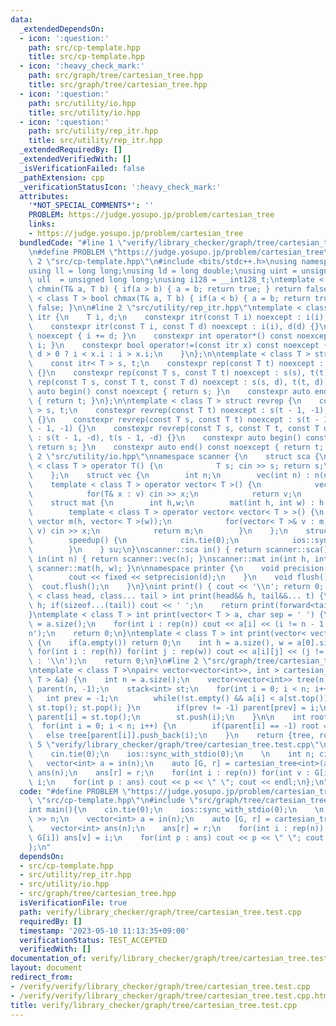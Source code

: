 ```yaml
---
data:
  _extendedDependsOn:
  - icon: ':question:'
    path: src/cp-template.hpp
    title: src/cp-template.hpp
  - icon: ':heavy_check_mark:'
    path: src/graph/tree/cartesian_tree.hpp
    title: src/graph/tree/cartesian_tree.hpp
  - icon: ':question:'
    path: src/utility/io.hpp
    title: src/utility/io.hpp
  - icon: ':question:'
    path: src/utility/rep_itr.hpp
    title: src/utility/rep_itr.hpp
  _extendedRequiredBy: []
  _extendedVerifiedWith: []
  _isVerificationFailed: false
  _pathExtension: cpp
  _verificationStatusIcon: ':heavy_check_mark:'
  attributes:
    '*NOT_SPECIAL_COMMENTS*': ''
    PROBLEM: https://judge.yosupo.jp/problem/cartesian_tree
    links:
    - https://judge.yosupo.jp/problem/cartesian_tree
  bundledCode: "#line 1 \"verify/library_checker/graph/tree/cartesian_tree.test.cpp\"\
    \n#define PROBLEM \"https://judge.yosupo.jp/problem/cartesian_tree\"\n\n#line\
    \ 2 \"src/cp-template.hpp\"\n#include <bits/stdc++.h>\nusing namespace std;\n\
    using ll = long long;\nusing ld = long double;\nusing uint = unsigned int;\nusing\
    \ ull  = unsigned long long;\nusing i128 = __int128_t;\ntemplate < class T > bool\
    \ chmin(T& a, T b) { if(a > b) { a = b; return true; } return false; }\ntemplate\
    \ < class T > bool chmax(T& a, T b) { if(a < b) { a = b; return true; } return\
    \ false; }\n\n#line 2 \"src/utility/rep_itr.hpp\"\ntemplate < class T > struct\
    \ itr {\n    T i, d;\n    constexpr itr(const T i) noexcept : i(i), d(1) {}\n\
    \    constexpr itr(const T i, const T d) noexcept : i(i), d(d) {}\n    void operator++()\
    \ noexcept { i += d; }\n    constexpr int operator*() const noexcept { return\
    \ i; }\n    constexpr bool operator!=(const itr x) const noexcept {\n        return\
    \ d > 0 ? i < x.i : i > x.i;\n    }\n};\n\ntemplate < class T > struct rep {\n\
    \    const itr< T > s, t;\n    constexpr rep(const T t) noexcept : s(0), t(t)\
    \ {}\n    constexpr rep(const T s, const T t) noexcept : s(s), t(t) {}\n    constexpr\
    \ rep(const T s, const T t, const T d) noexcept : s(s, d), t(t, d) {}\n    constexpr\
    \ auto begin() const noexcept { return s; }\n    constexpr auto end() const noexcept\
    \ { return t; }\n};\n\ntemplate < class T > struct revrep {\n    const itr < T\
    \ > s, t;\n    constexpr revrep(const T t) noexcept : s(t - 1, -1), t(-1, -1)\
    \ {}\n    constexpr revrep(const T s, const T t) noexcept : s(t - 1, -1), t(s\
    \ - 1, -1) {}\n    constexpr revrep(const T s, const T t, const T d) noexcept\
    \ : s(t - 1, -d), t(s - 1, -d) {}\n    constexpr auto begin() const noexcept {\
    \ return s; }\n    constexpr auto end() const noexcept { return t; }\n};\n#line\
    \ 2 \"src/utility/io.hpp\"\nnamespace scanner {\n    struct sca {\n        template\
    \ < class T > operator T() {\n            T s; cin >> s; return s;\n        }\n\
    \    };\n    struct vec {\n        int n;\n        vec(int n) : n(n) {}\n    \
    \    template < class T > operator vector< T >() {\n            vector< T > v(n);\n\
    \            for(T& x : v) cin >> x;\n            return v;\n        }\n    };\n\
    \    struct mat {\n        int h,w;\n        mat(int h, int w) : h(h), w(w) {}\n\
    \        template < class T > operator vector< vector< T > >() {\n           \
    \ vector m(h, vector< T >(w));\n            for(vector< T >& v : m) for(T& x :\
    \ v) cin >> x;\n            return m;\n        }\n    };\n    struct speedup {\n\
    \        speedup() {\n            cin.tie(0);\n            ios::sync_with_stdio(0);\n\
    \        }\n    } su;\n}\nscanner::sca in() { return scanner::sca(); }\nscanner::vec\
    \ in(int n) { return scanner::vec(n); }\nscanner::mat in(int h, int w) { return\
    \ scanner::mat(h, w); }\n\nnamespace printer {\n    void precision(int d) {\n\
    \        cout << fixed << setprecision(d);\n    }\n    void flush() {\n      \
    \  cout.flush();\n    }\n}\nint print() { cout << '\\n'; return 0; }\ntemplate\
    \ < class head, class... tail > int print(head&& h, tail&&... t) {\n    cout <<\
    \ h; if(sizeof...(tail)) cout << ' ';\n    return print(forward<tail>(t)...);\n\
    }\ntemplate < class T > int print(vector< T > a, char sep = ' ') {\n    int n\
    \ = a.size();\n    for(int i : rep(n)) cout << a[i] << (i != n - 1 ? sep : '\\\
    n');\n    return 0;\n}\ntemplate < class T > int print(vector< vector< T > > a)\
    \ {\n    if(a.empty()) return 0;\n    int h = a.size(), w = a[0].size();\n   \
    \ for(int i : rep(h)) for(int j : rep(w)) cout << a[i][j] << (j != w - 1 ? ' '\
    \ : '\\n');\n    return 0;\n}\n#line 2 \"src/graph/tree/cartesian_tree.hpp\"\n\
    \ntemplate < class T >\npair< vector<vector<int>>, int > cartesian_tree(vector<\
    \ T > &a) {\n    int n = a.size();\n    vector<vector<int>> tree(n);\n    vector<int>\
    \ parent(n, -1);\n    stack<int> st;\n    for(int i = 0; i < n; i++) {\n     \
    \   int prev = -1;\n        while(!st.empty() && a[i] < a[st.top()]) { prev =\
    \ st.top(); st.pop(); }\n        if(prev != -1) parent[prev] = i;\n        if(!st.empty())\
    \ parent[i] = st.top();\n        st.push(i);\n    }\n\n    int root = -1;\n  \
    \  for(int i = 0; i < n; i++) {\n        if(parent[i] == -1) root = i;\n     \
    \   else tree[parent[i]].push_back(i);\n    }\n    return {tree, root};\n}\n#line\
    \ 5 \"verify/library_checker/graph/tree/cartesian_tree.test.cpp\"\n\nint main(){\n\
    \    cin.tie(0);\n    ios::sync_with_stdio(0);\n    \n    int n; cin >> n;\n \
    \   vector<int> a = in(n);\n    auto [G, r] = cartesian_tree<int>(a);\n    vector<int>\
    \ ans(n);\n    ans[r] = r;\n    for(int i : rep(n)) for(int v : G[i]) ans[v] =\
    \ i;\n    for(int p : ans) cout << p << \" \"; cout << endl;\n};\n"
  code: "#define PROBLEM \"https://judge.yosupo.jp/problem/cartesian_tree\"\n\n#include\
    \ \"src/cp-template.hpp\"\n#include \"src/graph/tree/cartesian_tree.hpp\"\n\n\
    int main(){\n    cin.tie(0);\n    ios::sync_with_stdio(0);\n    \n    int n; cin\
    \ >> n;\n    vector<int> a = in(n);\n    auto [G, r] = cartesian_tree<int>(a);\n\
    \    vector<int> ans(n);\n    ans[r] = r;\n    for(int i : rep(n)) for(int v :\
    \ G[i]) ans[v] = i;\n    for(int p : ans) cout << p << \" \"; cout << endl;\n\
    };\n"
  dependsOn:
  - src/cp-template.hpp
  - src/utility/rep_itr.hpp
  - src/utility/io.hpp
  - src/graph/tree/cartesian_tree.hpp
  isVerificationFile: true
  path: verify/library_checker/graph/tree/cartesian_tree.test.cpp
  requiredBy: []
  timestamp: '2023-05-10 11:13:35+09:00'
  verificationStatus: TEST_ACCEPTED
  verifiedWith: []
documentation_of: verify/library_checker/graph/tree/cartesian_tree.test.cpp
layout: document
redirect_from:
- /verify/verify/library_checker/graph/tree/cartesian_tree.test.cpp
- /verify/verify/library_checker/graph/tree/cartesian_tree.test.cpp.html
title: verify/library_checker/graph/tree/cartesian_tree.test.cpp
---
```

